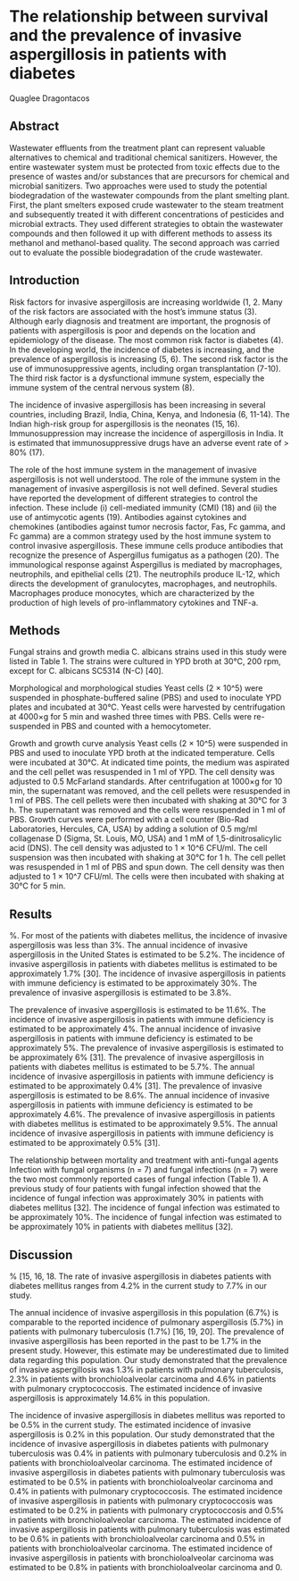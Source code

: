# The relationship between survival and the prevalence of invasive aspergillosis in patients with diabetes
Quaglee Dragontacos


## Abstract
Wastewater effluents from the treatment plant can represent valuable alternatives to chemical and traditional chemical sanitizers. However, the entire wastewater system must be protected from toxic effects due to the presence of wastes and/or substances that are precursors for chemical and microbial sanitizers. Two approaches were used to study the potential biodegradation of the wastewater compounds from the plant smelting plant. First, the plant smelters exposed crude wastewater to the steam treatment and subsequently treated it with different concentrations of pesticides and microbial extracts. They used different strategies to obtain the wastewater compounds and then followed it up with different methods to assess its methanol and methanol-based quality. The second approach was carried out to evaluate the possible biodegradation of the crude wastewater.


## Introduction

Risk factors for invasive aspergillosis are increasing worldwide (1, 2. Many of the risk factors are associated with the host’s immune status (3). Although early diagnosis and treatment are important, the prognosis of patients with aspergillosis is poor and depends on the location and epidemiology of the disease. The most common risk factor is diabetes (4). In the developing world, the incidence of diabetes is increasing, and the prevalence of aspergillosis is increasing (5, 6). The second risk factor is the use of immunosuppressive agents, including organ transplantation (7-10). The third risk factor is a dysfunctional immune system, especially the immune system of the central nervous system (8).

The incidence of invasive aspergillosis has been increasing in several countries, including Brazil, India, China, Kenya, and Indonesia (6, 11-14). The Indian high-risk group for aspergillosis is the neonates (15, 16). Immunosuppression may increase the incidence of aspergillosis in India. It is estimated that immunosuppressive drugs have an adverse event rate of > 80% (17).

The role of the host immune system in the management of invasive aspergillosis is not well understood. The role of the immune system in the management of invasive aspergillosis is not well defined. Several studies have reported the development of different strategies to control the infection. These include (i) cell-mediated immunity (CMI) (18) and (ii) the use of antimycotic agents (19). Antibodies against cytokines and chemokines (antibodies against tumor necrosis factor, Fas, Fc gamma, and Fc gamma) are a common strategy used by the host immune system to control invasive aspergillosis. These immune cells produce antibodies that recognize the presence of Aspergillus fumigatus as a pathogen (20). The immunological response against Aspergillus is mediated by macrophages, neutrophils, and epithelial cells (21). The neutrophils produce IL-12, which directs the development of granulocytes, macrophages, and neutrophils. Macrophages produce monocytes, which are characterized by the production of high levels of pro-inflammatory cytokines and TNF-a.


## Methods
Fungal strains and growth media
C. albicans strains used in this study were listed in Table 1. The strains were cultured in YPD broth at 30°C, 200 rpm, except for C. albicans SC5314 (N-C) [40].

Morphological and morphological studies
Yeast cells (2 × 10^5) were suspended in phosphate-buffered saline (PBS) and used to inoculate YPD plates and incubated at 30°C. Yeast cells were harvested by centrifugation at 4000×g for 5 min and washed three times with PBS. Cells were re-suspended in PBS and counted with a hemocytometer.

Growth and growth curve analysis
Yeast cells (2 × 10^5) were suspended in PBS and used to inoculate YPD broth at the indicated temperature. Cells were incubated at 30°C. At indicated time points, the medium was aspirated and the cell pellet was resuspended in 1 ml of YPD. The cell density was adjusted to 0.5 McFarland standards. After centrifugation at 1000×g for 10 min, the supernatant was removed, and the cell pellets were resuspended in 1 ml of PBS. The cell pellets were then incubated with shaking at 30°C for 3 h. The supernatant was removed and the cells were resuspended in 1 ml of PBS. Growth curves were performed with a cell counter (Bio-Rad Laboratories, Hercules, CA, USA) by adding a solution of 0.5 mg/ml collagenase D (Sigma, St. Louis, MO, USA) and 1 mM of 1,5-dinitrosalicylic acid (DNS). The cell density was adjusted to 1 × 10^6 CFU/ml. The cell suspension was then incubated with shaking at 30°C for 1 h. The cell pellet was resuspended in 1 ml of PBS and spun down. The cell density was then adjusted to 1 × 10^7 CFU/ml. The cells were then incubated with shaking at 30°C for 5 min.


## Results
%. For most of the patients with diabetes mellitus, the incidence of invasive aspergillosis was less than 3%. The annual incidence of invasive aspergillosis in the United States is estimated to be 5.2%. The incidence of invasive aspergillosis in patients with diabetes mellitus is estimated to be approximately 1.7% [30]. The incidence of invasive aspergillosis in patients with immune deficiency is estimated to be approximately 30%. The prevalence of invasive aspergillosis is estimated to be 3.8%.

The prevalence of invasive aspergillosis is estimated to be 11.6%. The incidence of invasive aspergillosis in patients with immune deficiency is estimated to be approximately 4%. The annual incidence of invasive aspergillosis in patients with immune deficiency is estimated to be approximately 5%. The prevalence of invasive aspergillosis is estimated to be approximately 6% [31]. The prevalence of invasive aspergillosis in patients with diabetes mellitus is estimated to be 5.7%. The annual incidence of invasive aspergillosis in patients with immune deficiency is estimated to be approximately 0.4% [31]. The prevalence of invasive aspergillosis is estimated to be 8.6%. The annual incidence of invasive aspergillosis in patients with immune deficiency is estimated to be approximately 4.6%. The prevalence of invasive aspergillosis in patients with diabetes mellitus is estimated to be approximately 9.5%. The annual incidence of invasive aspergillosis in patients with immune deficiency is estimated to be approximately 0.5% [31].

The relationship between mortality and treatment with anti-fungal agents
Infection with fungal organisms (n = 7) and fungal infections (n = 7) were the two most commonly reported cases of fungal infection (Table 1). A previous study of four patients with fungal infection showed that the incidence of fungal infection was approximately 30% in patients with diabetes mellitus [32]. The incidence of fungal infection was estimated to be approximately 10%. The incidence of fungal infection was estimated to be approximately 10% in patients with diabetes mellitus [32].


## Discussion
% [15, 16, 18. The rate of invasive aspergillosis in diabetes patients with diabetes mellitus ranges from 4.2% in the current study to 7.7% in our study.

The annual incidence of invasive aspergillosis in this population (6.7%) is comparable to the reported incidence of pulmonary aspergillosis (5.7%) in patients with pulmonary tuberculosis (1.7%) [16, 19, 20]. The prevalence of invasive aspergillosis has been reported in the past to be 1.7% in the present study. However, this estimate may be underestimated due to limited data regarding this population. Our study demonstrated that the prevalence of invasive aspergillosis was 1.3% in patients with pulmonary tuberculosis, 2.3% in patients with bronchioloalveolar carcinoma and 4.6% in patients with pulmonary cryptococcosis. The estimated incidence of invasive aspergillosis is approximately 14.6% in this population.

The incidence of invasive aspergillosis in diabetes mellitus was reported to be 0.5% in the current study. The estimated incidence of invasive aspergillosis is 0.2% in this population. Our study demonstrated that the incidence of invasive aspergillosis in diabetes patients with pulmonary tuberculosis was 0.4% in patients with pulmonary tuberculosis and 0.2% in patients with bronchioloalveolar carcinoma. The estimated incidence of invasive aspergillosis in diabetes patients with pulmonary tuberculosis was estimated to be 0.5% in patients with bronchioloalveolar carcinoma and 0.4% in patients with pulmonary cryptococcosis. The estimated incidence of invasive aspergillosis in patients with pulmonary cryptococcosis was estimated to be 0.2% in patients with pulmonary cryptococcosis and 0.5% in patients with bronchioloalveolar carcinoma. The estimated incidence of invasive aspergillosis in patients with pulmonary tuberculosis was estimated to be 0.6% in patients with bronchioloalveolar carcinoma and 0.5% in patients with bronchioloalveolar carcinoma. The estimated incidence of invasive aspergillosis in patients with bronchioloalveolar carcinoma was estimated to be 0.8% in patients with bronchioloalveolar carcinoma and 0.
